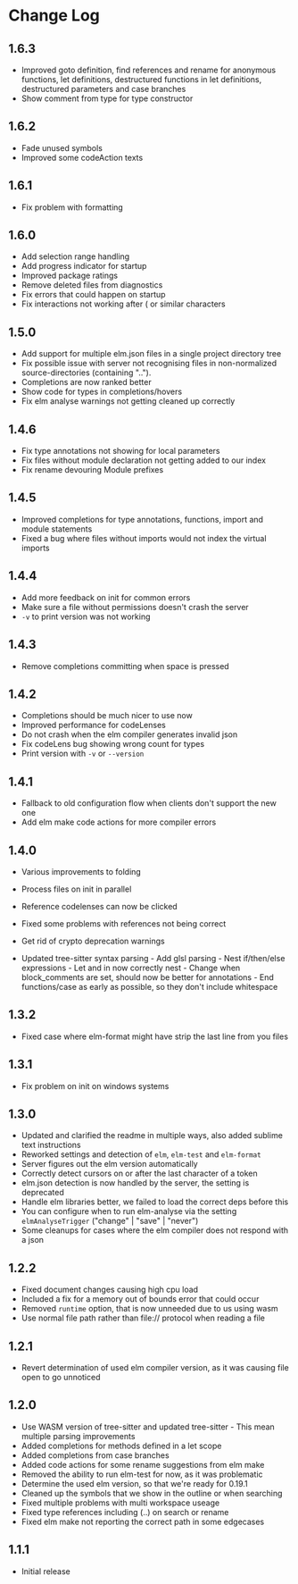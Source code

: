 # Change Log

## 1.6.3

- Improved goto definition, find references and rename for anonymous functions, let definitions, destructured functions in let definitions, destructured parameters and case branches
- Show comment from type for type constructor

## 1.6.2

- Fade unused symbols
- Improved some codeAction texts

## 1.6.1

- Fix problem with formatting

## 1.6.0

- Add selection range handling
- Add progress indicator for startup
- Improved package ratings
- Remove deleted files from diagnostics
- Fix errors that could happen on startup
- Fix interactions not working after ( or similar characters

## 1.5.0

- Add support for multiple elm.json files in a single project directory tree
- Fix possible issue with server not recognising files in non-normalized
  source-directories (containing "..").
- Completions are now ranked better
- Show code for types in completions/hovers
- Fix elm analyse warnings not getting cleaned up correctly

## 1.4.6

- Fix type annotations not showing for local parameters
- Fix files without module declaration not getting added to our index
- Fix rename devouring Module prefixes

## 1.4.5

- Improved completions for type annotations, functions, import and module statements
- Fixed a bug where files without imports would not index the virtual imports

## 1.4.4

- Add more feedback on init for common errors
- Make sure a file without permissions doesn't crash the server
- `-v` to print version was not working

## 1.4.3

- Remove completions committing when space is pressed

## 1.4.2

- Completions should be much nicer to use now
- Improved performance for codeLenses
- Do not crash when the elm compiler generates invalid json
- Fix codeLens bug showing wrong count for types
- Print version with `-v` or `--version`

## 1.4.1

- Fallback to old configuration flow when clients don't support the new one
- Add elm make code actions for more compiler errors

## 1.4.0

- Various improvements to folding
- Process files on init in parallel
- Reference codelenses can now be clicked
- Fixed some problems with references not being correct
- Get rid of crypto deprecation warnings

- Updated tree-sitter syntax parsing - Add glsl parsing - Nest if/then/else expressions - Let and in now correctly nest - Change when block_comments are set, should now be better for annotations - End functions/case as early as possible, so they don't include whitespace

## 1.3.2

- Fixed case where elm-format might have strip the last line from you files

## 1.3.1

- Fix problem on init on windows systems

## 1.3.0

- Updated and clarified the readme in multiple ways, also added sublime text instructions
- Reworked settings and detection of `elm`, `elm-test` and `elm-format`
- Server figures out the elm version automatically
- Correctly detect cursors on or after the last character of a token
- elm.json detection is now handled by the server, the setting is deprecated
- Handle elm libraries better, we failed to load the correct deps before this
- You can configure when to run elm-analyse via the setting `elmAnalyseTrigger` ("change" | "save" | "never")
- Some cleanups for cases where the elm compiler does not respond with a json

## 1.2.2

- Fixed document changes causing high cpu load
- Included a fix for a memory out of bounds error that could occur
- Removed `runtime` option, that is now unneeded due to us using wasm
- Use normal file path rather than file:// protocol when reading a file

## 1.2.1

- Revert determination of used elm compiler version, as it was causing file open to go unnoticed

## 1.2.0

- Use WASM version of tree-sitter and updated tree-sitter - This mean multiple parsing improvements
- Added completions for methods defined in a let scope
- Added completions from case branches
- Added code actions for some rename suggestions from elm make
- Removed the ability to run elm-test for now, as it was problematic
- Determine the used elm version, so that we're ready for 0.19.1
- Cleaned up the symbols that we show in the outline or when searching
- Fixed multiple problems with multi workspace useage
- Fixed type references including (..) on search or rename
- Fixed elm make not reporting the correct path in some edgecases

## 1.1.1

- Initial release
